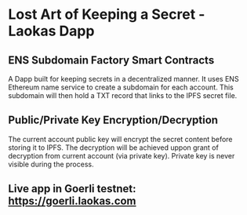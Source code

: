 # Lost Art of Keeping a Secret - Laokas Dapp

## ENS Subdomain Factory Smart Contracts

A Dapp built for keeping secrets in a decentralized manner. It uses ENS Ethereum name service to create a subdomain for each account. This subdomain will then hold a TXT record that links to the IPFS secret file.

## Public/Private Key Encryption/Decryption

The current account public key will encrypt the secret content before storing it to IPFS. The decryption will be achieved uppon grant of decryption from current account (via private key). Private key is never visible during the process.


## Live app in Goerli testnet: https://goerli.laokas.com